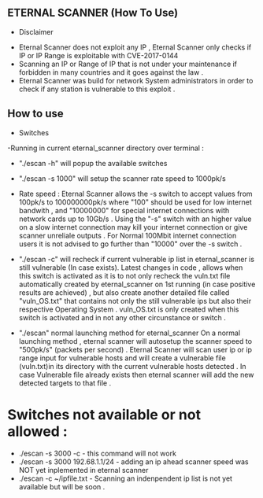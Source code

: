 ## ETERNAL SCANNER (How To Use)

* Disclaimer
- Eternal Scanner does not exploit any IP , Eternal Scanner only checks if IP or IP Range is exploitable with CVE-2017-0144
- Scanning an IP or Range of IP that is not under your maintenance if forbidden in many countries and it goes against the law .
- Eternal Scanner was build for network System administrators in order to check if any station is vulnerable to this exploit .


## How to use

* Switches

-Running in current eternal_scanner directory over terminal :
- "./escan -h"  will popup the available switches
- "./escan -s 1000" will setup the scanner rate speed to 1000pk/s 
- Rate speed :
Eternal Scanner allows the -s switch to accept values from 100pk/s to 100000000pk/s where "100" should be used for low internet
bandwith , and "10000000" for special internet connections with network cards up to 10Gb/s .
Using the "-s" switch with an higher value on a slow internet connection may kill your internet connection or give scanner
unreliale outputs .
For Normal 100Mbit internet connection users it is not advised to go further than "10000" over the -s switch .

- "./escan -c" will recheck if current vulnerable ip list in eternal_scanner is still vulnerable (In case exists).
Latest changes in code , allows when this switch is activated as it is to not only recheck the vuln.txt file automatically
created by eternal_scanner on 1st running (in case positive results are achieved) , but also create another detailed file
called "vuln_OS.txt" that contains not only the still vulnerable ips but also their respective Operating System .
vuln_OS.txt is only created when this switch is activated and in not any other circunstance or switch .

- "./escan" normal launching method for eternal_scanner
On a normal launching method , eternal scanner will autosetup the scanner speed to "500pk/s" (packets per second) .
Eternal Scanner will scan user ip or ip range input for vulnerable hosts and will create a vulnerable file (vuln.txt)in 
its directory with the current vulnerable hosts detected . In case Vulnerable file already exists then eternal scanner will
add the new detected targets to that file .


# Switches not available or not allowed :

- ./escan -s 3000 -c   - this command will not work
- ./escan -s 3000 192.68.1.1/24  - adding an ip ahead scanner speed was NOT yet inplemented in eternal scanner
- ./escan -c ~/ipfile.txt - Scanning an indenpendent ip list is not yet available but will be soon .

